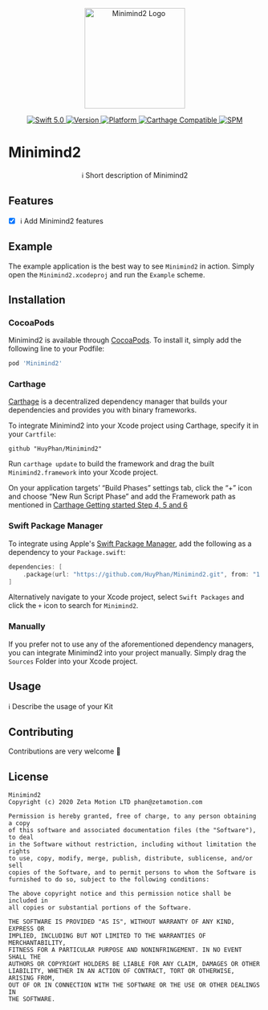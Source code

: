 <p align="center">
   <img width="200" src="https://raw.githubusercontent.com/SvenTiigi/SwiftKit/gh-pages/readMeAssets/SwiftKitLogo.png" alt="Minimind2 Logo">
</p>

<p align="center">
   <a href="https://developer.apple.com/swift/">
      <img src="https://img.shields.io/badge/Swift-5.0-orange.svg?style=flat" alt="Swift 5.0">
   </a>
   <a href="http://cocoapods.org/pods/Minimind2">
      <img src="https://img.shields.io/cocoapods/v/Minimind2.svg?style=flat" alt="Version">
   </a>
   <a href="http://cocoapods.org/pods/Minimind2">
      <img src="https://img.shields.io/cocoapods/p/Minimind2.svg?style=flat" alt="Platform">
   </a>
   <a href="https://github.com/Carthage/Carthage">
      <img src="https://img.shields.io/badge/Carthage-compatible-4BC51D.svg?style=flat" alt="Carthage Compatible">
   </a>
   <a href="https://github.com/apple/swift-package-manager">
      <img src="https://img.shields.io/badge/Swift%20Package%20Manager-compatible-brightgreen.svg" alt="SPM">
   </a>
</p>

# Minimind2

<p align="center">
ℹ️ Short description of Minimind2
</p>

## Features

- [x] ℹ️ Add Minimind2 features

## Example

The example application is the best way to see `Minimind2` in action. Simply open the `Minimind2.xcodeproj` and run the `Example` scheme.

## Installation

### CocoaPods

Minimind2 is available through [CocoaPods](http://cocoapods.org). To install
it, simply add the following line to your Podfile:

```bash
pod 'Minimind2'
```

### Carthage

[Carthage](https://github.com/Carthage/Carthage) is a decentralized dependency manager that builds your dependencies and provides you with binary frameworks.

To integrate Minimind2 into your Xcode project using Carthage, specify it in your `Cartfile`:

```ogdl
github "HuyPhan/Minimind2"
```

Run `carthage update` to build the framework and drag the built `Minimind2.framework` into your Xcode project. 

On your application targets’ “Build Phases” settings tab, click the “+” icon and choose “New Run Script Phase” and add the Framework path as mentioned in [Carthage Getting started Step 4, 5 and 6](https://github.com/Carthage/Carthage/blob/master/README.md#if-youre-building-for-ios-tvos-or-watchos)

### Swift Package Manager

To integrate using Apple's [Swift Package Manager](https://swift.org/package-manager/), add the following as a dependency to your `Package.swift`:

```swift
dependencies: [
    .package(url: "https://github.com/HuyPhan/Minimind2.git", from: "1.0.0")
]
```

Alternatively navigate to your Xcode project, select `Swift Packages` and click the `+` icon to search for `Minimind2`.

### Manually

If you prefer not to use any of the aforementioned dependency managers, you can integrate Minimind2 into your project manually. Simply drag the `Sources` Folder into your Xcode project.

## Usage

ℹ️ Describe the usage of your Kit

## Contributing
Contributions are very welcome 🙌

## License

```
Minimind2
Copyright (c) 2020 Zeta Motion LTD phan@zetamotion.com

Permission is hereby granted, free of charge, to any person obtaining a copy
of this software and associated documentation files (the "Software"), to deal
in the Software without restriction, including without limitation the rights
to use, copy, modify, merge, publish, distribute, sublicense, and/or sell
copies of the Software, and to permit persons to whom the Software is
furnished to do so, subject to the following conditions:

The above copyright notice and this permission notice shall be included in
all copies or substantial portions of the Software.

THE SOFTWARE IS PROVIDED "AS IS", WITHOUT WARRANTY OF ANY KIND, EXPRESS OR
IMPLIED, INCLUDING BUT NOT LIMITED TO THE WARRANTIES OF MERCHANTABILITY,
FITNESS FOR A PARTICULAR PURPOSE AND NONINFRINGEMENT. IN NO EVENT SHALL THE
AUTHORS OR COPYRIGHT HOLDERS BE LIABLE FOR ANY CLAIM, DAMAGES OR OTHER
LIABILITY, WHETHER IN AN ACTION OF CONTRACT, TORT OR OTHERWISE, ARISING FROM,
OUT OF OR IN CONNECTION WITH THE SOFTWARE OR THE USE OR OTHER DEALINGS IN
THE SOFTWARE.
```
